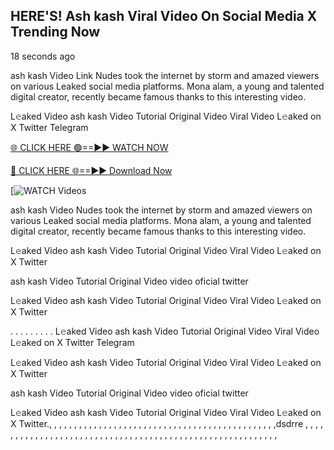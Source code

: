 ## HERE'S! Ash kash Viral Video On Social Media X Trending Now

18 seconds ago

ash kash Video Link Nudes took the internet by storm and amazed viewers on various Leaked social media platforms. Mona alam, a young and talented digital creator, recently became famous thanks to this interesting video.

L𝚎aked Video ash kash Video Tutorial Original Video Viral Video L𝚎aked on X Twitter Telegram


[🌐 CLICK HERE 🟢==►► WATCH NOW](https://cutt.ly/te57wshS)

[🔴 CLICK HERE 🌐==►► Download Now](https://cutt.ly/te57wshS)

[![WATCH Videos](https://cutt.ly/te57wshS)


ash kash Video Nudes took the internet by storm and amazed viewers on various Leaked social media platforms. Mona alam, a young and talented digital creator, recently became famous thanks to this interesting video.

L𝚎aked Video ash kash Video Tutorial Original Video Viral Video L𝚎aked on X Twitter

ash kash Video Tutorial Original Video video oficial twitter

L𝚎aked Video ash kash Video Tutorial Original Video Viral Video L𝚎aked on X Twitter

. . . . . . . . . L𝚎aked Video ash kash Video Tutorial Original Video Viral Video L𝚎aked on X Twitter Telegram

L𝚎aked Video ash kash Video Tutorial Original Video Viral Video L𝚎aked on X Twitter

ash kash Video Tutorial Original Video video oficial twitter

L𝚎aked Video ash kash Video Tutorial Original Video Viral Video L𝚎aked on X Twitter., , , , , , , , , , , , , , , , , , , , , , , , , , , , , , , , , , , , , , , ,
,
,
,
,
,
,dsdrre
,
,
,
,
,
,
,
,
,
,
,
,
,
,
,
,
,
,
,
,
,
,
,
,
,
,
,
,
,
,
,
,
,
,
,
,
,
,
,
,
,
,
,
,
,
,
,
,
,
,
,
,
,
,
,
,
,
,